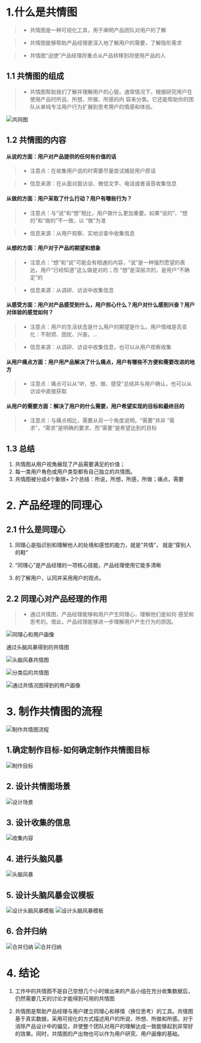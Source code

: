 # 1.什么是共情图

>+ 共情图是一种可视化工具，用于阐明产品团队对用户的了解

>+ 共情图能够帮助产品经理更深入地了解用户的需要，了解隐形需求

>+ 共情图“迫使”产品经理将重点从产品转移到将使用产品的人


## 1.1 共情图的组成

>+ 共情图帮助我们了解并理解⽤户的⼼智。通常情况下，根据研究⽤户在使⽤产品时所说、所想、所做、所感的内
容来分类。它还能帮助你的团队从单纯专注⽤户⾏为扩展到思考⽤户的情感和体验。

![共同图](/商业模式分析和需求挖掘/商业分析-共情图图片/共情图的组成.png)


## 1.2 共情图的内容

#### 从说的方面：用户对产品提供的任何有价值的话

>+ 注意点：在收集用户说的时需要尽量尝试捕捉用户原话

>+ 信息来源：在从面对面访谈、微信文字、电话或者语音收集信息

#### 从做的方面：用户采取了什么行动？用户有哪些行为？

>+ 注意点：与“说”和“想”相比，用户做什么更加重要。如果“说的”、“想的”和“做的”不一致，以 “做”为准

>+ 信息来源：从用户观察、实地访查中收集信息

#### 从想的方面：用户对于产品的期望和想象

>+ 注意点：“想”和“说”可能会有相通的内容，“说”是一种强烈愿望的表达，用户“已经知道”这么做是对的；而 “想”是深层次的，是用户“不确定”的

>+ 信息来源：从调研、访谈中收集信息


#### 从感受方面：用户对产品感受到什么，用户担心什么？用户对什么感到兴奋？用户对体验的感觉如何？

>+ 注意点：用户的生活状态是什么用户的期望是什么，用户情绪是否变化：不耐烦、困扰、兴奋。…

>+ 信息来源：从调研、访谈中收集信息，也可以从用户观察收集


#### 从用户痛点方面：用户用产品解决了什么痛点，用户有哪些不方便和需要改进的地方

>+ 注意点：痛点可以从“听、想、做、感受”总结并与用户确认，也可以从访谈中直接获取

#### 从用户的需要方面：解决了用户的什么需要，用户希望实现的目标和最终目的

>+ 注意点：与痛点相比，需要从另一个角度说明。“需要”并非 “需求”，“需求”是明确的要求，而“需要”是希望达到的目标


## 1.3 总结

1. 共情图从⽤户视⻆展现了产品需要满⾜的价值；
2. 每⼀类⽤户⻆⾊或⽤户类型都有⾃⼰独⽴的共情图。
3. 共情图被分成4个象限+ 2个总结：所说，所想，所感，所做；痛点，需要


# 2. 产品经理的同理心

## 2.1 什么是同理心

1. 同理心是指识别和理解他人的处境和感觉的能力，就是“共情”，
就是“穿别人的鞋”

2. “同理心”是产品经理的一项核心技能，产品经理使用它能多清晰

3. 的了解用户，认同并采用用户的观点。

## 2.2 同理心对产品经理的作用

>+  通过共情图，产品经理能够和用户产生同理心，理解他们是如何
感受和思考的。借此，产品经理能够进一步理解用户产生行为的原因。


![同理心和用户画像](/商业模式分析和需求挖掘/商业分析-共情图图片/共情图做为用户🧟‍♀️的基础.png)


通过头脑风暴得到的共情图

![头脑风暴共情图](/商业模式分析和需求挖掘/商业分析-共情图图片/通过头脑风暴结果的共情图.png)

![分类后的共情图](/商业模式分析和需求挖掘/商业分析-共情图图片/分类整理的共情图.png)


![通过共情况图得到的用户画像](/商业模式分析和需求挖掘/商业分析-共情图图片/共情图合并的用户画像.png)


# 3. 制作共情图的流程

![制作共情图流程](/商业模式分析和需求挖掘/商业分析-共情图图片/制作共情图的流程.png)


## 1.确定制作目标-如何确定制作共情图目标

![制作目标](/商业模式分析和需求挖掘/商业分析-共情图图片/制作共情图流程%20-确定目标.png)

## 2. 设计共情图场景

![设计场景](/商业模式分析和需求挖掘/商业分析-共情图图片/设置共情图场景.png)

## 3. 设计收集的信息

![收集内容](/商业模式分析和需求挖掘/商业分析-共情图图片/制作共情图流程%20-%20设计收集场景.png)

## 4. 进行头脑风暴

![头脑风暴](/商业模式分析和需求挖掘/商业分析-共情图图片/制作共情图流程%20-%20进行头脑风暴.png)

## 5. 设计头脑风暴会议模板

![设计头脑风暴模板](/商业模式分析和需求挖掘/商业分析-共情图图片/制作共情图流程%20-%20设计头脑风暴会议模板.png)
![设计头脑风暴模板](/商业模式分析和需求挖掘/商业分析-共情图图片/制作共情图流程-设计头脑风暴会议模板2.png)

## 6. 合并归纳

![合并归纳](/商业模式分析和需求挖掘/商业分析-共情图图片/制作共情图流程%20-%20合并总结.png)
![合并归纳](/商业模式分析和需求挖掘/商业分析-共情图图片/制作共情图流程%20-%20合并总结2.png)

 

# 4. 结论
1. ⼯作中的共情图不是⾃⼰空想⼏个⼩时做出来的产品⼩组在充分收集数据后，仍然需要⼏天的讨论才能得到可⽤的共情图

2. 共情图是帮助产品经理与⽤户建⽴同理⼼和移情（换位思考）的⼯具。共情图基于真实数据，采⽤可视化的⽅式描述⽤户的所说、所想、所做和所感。对于消除产品设计中的偏⻅，并使整个团队对⽤户的理解达成⼀致能够起到⾮常好的效果。同时，共情图的产出物也可以作为⽤户研究、⽤户画像的基础。